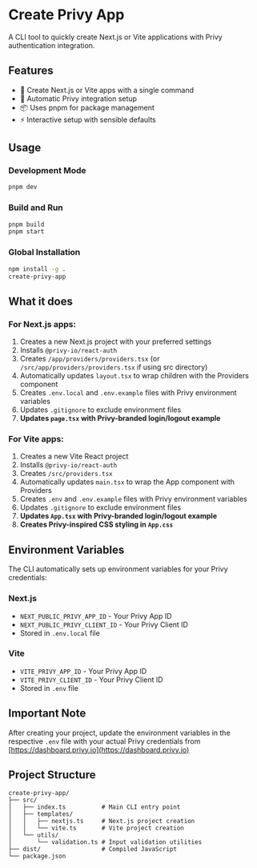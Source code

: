 # Create Privy App

A CLI tool to quickly create Next.js or Vite applications with Privy authentication integration.

## Features

- 🚀 Create Next.js or Vite apps with a single command
- 🔐 Automatic Privy integration setup
- 📦 Uses pnpm for package management
- ⚡ Interactive setup with sensible defaults

## Usage

### Development Mode

```bash
pnpm dev
```

### Build and Run

```bash
pnpm build
pnpm start
```

### Global Installation

```bash
npm install -g .
create-privy-app
```

## What it does

### For Next.js apps:

1. Creates a new Next.js project with your preferred settings
2. Installs `@privy-io/react-auth`
3. Creates `/app/providers/providers.tsx` (or `/src/app/providers/providers.tsx` if using src directory)
4. Automatically updates `layout.tsx` to wrap children with the Providers component
5. Creates `.env.local` and `.env.example` files with Privy environment variables
6. Updates `.gitignore` to exclude environment files
7. **Updates `page.tsx` with Privy-branded login/logout example**

### For Vite apps:

1. Creates a new Vite React project
2. Installs `@privy-io/react-auth`
3. Creates `/src/providers.tsx`
4. Automatically updates `main.tsx` to wrap the App component with Providers
5. Creates `.env` and `.env.example` files with Privy environment variables
6. Updates `.gitignore` to exclude environment files
7. **Updates `App.tsx` with Privy-branded login/logout example**
8. **Creates Privy-inspired CSS styling in `App.css`**

## Environment Variables

The CLI automatically sets up environment variables for your Privy credentials:

### Next.js

- `NEXT_PUBLIC_PRIVY_APP_ID` - Your Privy App ID
- `NEXT_PUBLIC_PRIVY_CLIENT_ID` - Your Privy Client ID
- Stored in `.env.local` file

### Vite

- `VITE_PRIVY_APP_ID` - Your Privy App ID
- `VITE_PRIVY_CLIENT_ID` - Your Privy Client ID
- Stored in `.env` file

## Important Note

After creating your project, update the environment variables in the respective `.env` file with your actual Privy credentials from [https://dashboard.privy.io](https://dashboard.privy.io)

## Project Structure

```
create-privy-app/
├── src/
│   ├── index.ts          # Main CLI entry point
│   ├── templates/
│   │   ├── nextjs.ts     # Next.js project creation
│   │   └── vite.ts       # Vite project creation
│   └── utils/
│       └── validation.ts # Input validation utilities
├── dist/                 # Compiled JavaScript
└── package.json
```

